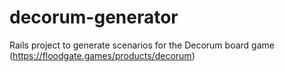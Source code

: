 # decorum-generator
Rails project to generate scenarios for the Decorum board game (https://floodgate.games/products/decorum)
